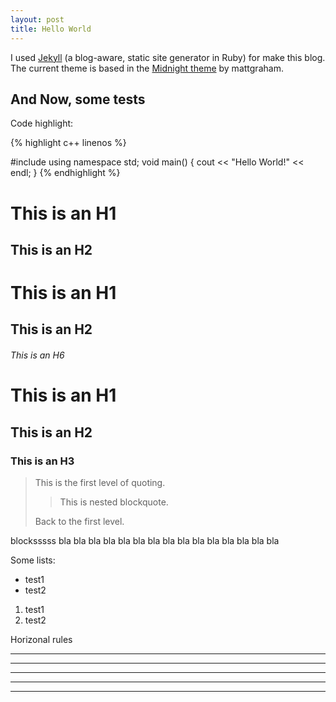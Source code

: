 ```yaml
---
layout: post
title: Hello World
---
```


I used [Jekyll](https://github.com/mojombo/jekyll) (a blog-aware, static site generator in Ruby) for make this blog.
The current theme is based in the [Midnight theme](https://github.com/mattgraham/Midnight) by mattgraham.

And Now, some tests
-----------------------------------------------------

Code highlight:

{% highlight c++ linenos %}

#include <iostream>
using namespace std;
void main()
{
  cout << "Hello World!" << endl;
}
{% endhighlight %}


This is an H1
=============

This is an H2
-------------

# This is an H1

## This is an H2

###### This is an H6

# This is an H1 #

## This is an H2 ##

### This is an H3 ######


> This is the first level of quoting.
>
> > This is nested blockquote.
>
> Back to the first level.

blocksssss
	bla bla bla
	bla bla bla
	bla bla bla
		bla bla bla
		bla bla bla

Some lists:
- test1
- test2

1. test1
2. test2


Horizonal rules

* * *

***

*****

- - -

---------------------------------------

